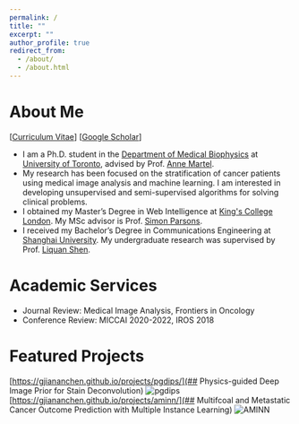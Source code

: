```yaml
---
permalink: /
title: ""
excerpt: ""
author_profile: true
redirect_from: 
  - /about/
  - /about.html
---
```



# About Me
[[Curriculum Vitae](http://GJiananChen.github.io/files/jiananchen_cv.pdf)] [[Google Scholar](https://scholar.google.ca/citations?user=B9tp488AAAAJ&hl=en)]
* I am a Ph.D. student in the [Department of Medical Biophysics](https://medbio.utoronto.ca/medical-biophysics) at [University of Toronto](https://www.utoronto.ca/), advised by Prof. [Anne Martel](https://medbio.utoronto.ca/faculty/martel). 
* My research has been focused on the stratification of cancer patients using medical image analysis and machine learning. I am interested in developing unsupervised and semi-supervised algorithms for solving clinical problems.
* I obtained my Master’s Degree in Web Intelligence at [King's College London](https://www.kcl.ac.uk/). My MSc advisor is Prof. [Simon Parsons](https://nms.kcl.ac.uk/simon.parsons/).
* I received my Bachelor’s Degree in Communications Engineering at [Shanghai University](http://en.shu.edu.cn/). My undergraduate research was supervised by Prof. [Liquan Shen](https://scholar.google.com/citations?user=EUEEtlYAAAAJ&hl=en).


# Academic Services
* Journal Review: Medical Image Analysis, Frontiers in Oncology
* Conference Review: MICCAI 2020-2022, IROS 2018

# Featured Projects
[https://gjiananchen.github.io/projects/pgdips/](## Physics-guided Deep Image Prior for Stain Deconvolution)
![pgdips](https://gjiananchen.github.io/images/CODIDO.png)
[https://gjiananchen.github.io/projects/aminn/](## Multifcoal and Metastatic Cancer Outcome Prediction with Multiple Instance Learning)
![AMINN](https://gjiananchen.github.io/images/AMINN.png)

